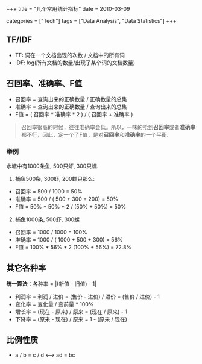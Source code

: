 +++
title = "几个常用统计指标"
date = 2010-03-09

categories = ["Tech"]
tags = ["Data Analysis", "Data Statistics"]
+++

## TF/IDF
- TF: 词在一个文档出现的次数 / 文档中的所有词
- IDF: log(所有文档的数量/出现了某个词的文档数量)

## 召回率、准确率、F值
- 召回率 = 查询出来的正确数量 / 正确数量的总集
- 准确率 = 查询出来的正确数量 / 查询出来的总集
- F值 = ( 召回率 * 准确率 * 2 ) / ( 召回率 + 准确率 )
> 召回率很高的时候，往往准确率会低。所以，一味的抢到**召回率**或者**准确率**都不行，因此，定一个了F值，是对**召回率**和**准确率**的一个平衡. 

### 举例
水塘中有1000条鱼, 500只虾, 300只螺.
1. 捕鱼500条, 300虾, 200螺只那么:
- 召回率 = 500 / 1000 = 50%
- 准确率 = 500 / ( 500 + 300 + 200) = 50%
- F值      = 50% * 50% * 2 / (50% + 50%) =  50%

2. 捕鱼1000条, 500虾, 300螺
- 召回率 = 1000 / 1000 = 100%
- 准确率 = 1000 / ( 1000 + 500 + 300) = 56%
- F值      =  100% * 56% * 2 (100% + 56%) = 72.8% 

## 其它各种率
**统一算法**：各种率 = |(新值 - 旧值) - 1|
- 利润率 = 利润 / 进价 = (售价 - 进价) / 进价 = (售价 / 进价) - 1
- 变化率 = 变化量 / 变前量 * 100%
- 增长率 = (现在 - 原来) / 原来 = (现在 / 原来) - 1
- 下降率 = (原来 - 现在) / 原来  = 1 - (原来 / 现在)

## 比例性质
- a / b = c / d  <--> ad = bc
